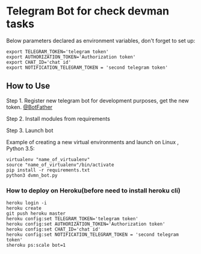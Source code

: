 # Telegram Bot for check devman tasks



Below parameters declared as environment variables, don't forget to set up:
```
export TELEGRAM_TOKEN='telegram token'
export AUTHORIZATION_TOKEN='Authorization token'
export CHAT_ID='chat id'
export NOTIFICATION_TELEGRAM_TOKEN = 'second telegram token'

```


## How to Use

Step 1. Register new telegram bot for development purposes, get the new token. [@BotFather](https://telegram.me/botfather)

Step 2. Install modules from requirements

Step 3. Launch bot


Example of creating a new virtual environments and launch on Linux , Python 3.5:

```
virtualenv "name_of_virtualenv"
source "name_of_virtualenv"/bin/activate
pip install -r requirements.txt
python3 dvmn_bot.py

```


### How to deploy on Heroku(before need to install heroku cli)


```
heroku login -i
heroku create
git push heroku master
heroku config:set TELEGRAM_TOKEN='telegram token'
heroku config:set AUTHORIZATION_TOKEN='Authorization token'
heroku config:set CHAT_ID='chat id'
heroku config:set NOTIFICATION_TELEGRAM_TOKEN = 'second telegram token'
sheroku ps:scale bot=1
```

